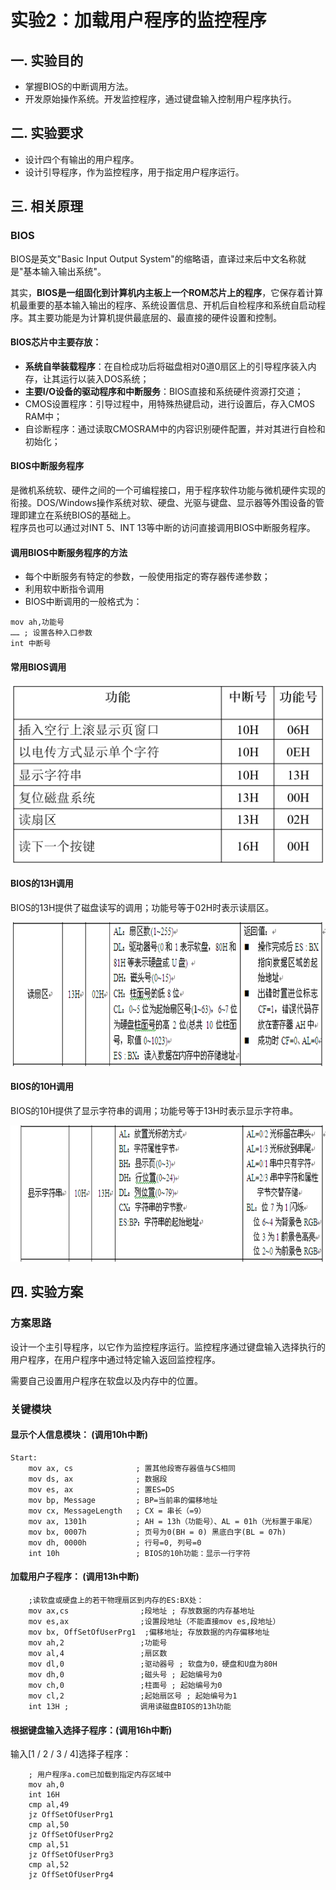 # 实验2：加载用户程序的监控程序

## 一. 实验目的
- 掌握BIOS的中断调用方法。
- 开发原始操作系统。开发监控程序，通过键盘输入控制用户程序执行。

## 二. 实验要求
- 设计四个有输出的用户程序。
- 设计引导程序，作为监控程序，用于指定用户程序运行。

## 三. 相关原理
### BIOS
BIOS是英文"Basic Input Output System"的缩略语，直译过来后中文名称就是"基本输入输出系统"。

其实，**BIOS是一组固化到计算机内主板上一个ROM芯片上的程序**，它保存着计算机最重要的基本输入输出的程序、系统设置信息、开机后自检程序和系统自启动程序。其主要功能是为计算机提供最底层的、最直接的硬件设置和控制。

#### BIOS芯片中主要存放：
- **系统自举装载程序**：在自检成功后将磁盘相对0道0扇区上的引导程序装入内存，让其运行以装入DOS系统；
- **主要I/O设备的驱动程序和中断服务**：BIOS直接和系统硬件资源打交道；
- CMOS设置程序：引导过程中，用特殊热键启动，进行设置后，存入CMOS RAM中；
- 自诊断程序：通过读取CMOSRAM中的内容识别硬件配置，并对其进行自检和初始化；

#### BIOS中断服务程序
是微机系统软、硬件之间的一个可编程接口，用于程序软件功能与微机硬件实现的衔接。DOS/Windows操作系统对软、硬盘、光驱与键盘、显示器等外围设备的管理即建立在系统BIOS的基础上。  
程序员也可以通过对INT 5、INT 13等中断的访问直接调用BIOS中断服务程序。

#### 调用BIOS中断服务程序的方法
- 每个中断服务有特定的参数，一般使用指定的寄存器传递参数；
- 利用软中断指令调用
- BIOS中断调用的一般格式为：
```x86asm
mov ah,功能号
…… ; 设置各种入口参数
int 中断号
```

#### 常用BIOS调用
<div align=center>
<img src="figure/常用BIOS调用.png"/>
</div>

#### BIOS的13H调用
BIOS的13H提供了磁盘读写的调用；功能号等于02H时表示读扇区。
<div align=center>
<img src="figure/13H02H.png"/>
</div>

#### BIOS的10H调用
BIOS的10H提供了显示字符串的调用；功能号等于13H时表示显示字符串。
<div align=center>
<img src="figure/10H13H.png"/>
</div>

## 四. 实验方案
### 方案思路
设计一个主引导程序，以它作为监控程序运行。监控程序通过键盘输入选择执行的用户程序，在用户程序中通过特定输入返回监控程序。

需要自己设置用户程序在软盘以及内存中的位置。

### 关键模块
#### 显示个人信息模块： (调用10h中断)
```x86asm
Start:
	mov	ax, cs	            ; 置其他段寄存器值与CS相同
	mov	ds, ax	            ; 数据段
	mov	es, ax		        ; 置ES=DS
	mov	bp, Message		    ; BP=当前串的偏移地址
	mov	cx, MessageLength   ; CX = 串长（=9）
	mov	ax, 1301h		    ; AH = 13h（功能号）、AL = 01h（光标置于串尾）
	mov	bx, 0007h		    ; 页号为0(BH = 0) 黑底白字(BL = 07h)
    mov dh, 0000h		    ; 行号=0, 列号=0 
	int	10h			        ; BIOS的10h功能：显示一行字符
```

#### 加载用户子程序： (调用13h中断)
```x86asm
    ;读软盘或硬盘上的若干物理扇区到内存的ES:BX处：
    mov ax,cs                ;段地址 ; 存放数据的内存基地址
    mov es,ax                ;设置段地址（不能直接mov es,段地址）
    mov bx, OffSetOfUserPrg1  ;偏移地址; 存放数据的内存偏移地址
    mov ah,2                 ;功能号
    mov al,4                 ;扇区数
    mov dl,0                 ;驱动器号 ; 软盘为0，硬盘和U盘为80H
    mov dh,0                 ;磁头号 ; 起始编号为0
    mov ch,0                 ;柱面号 ; 起始编号为0
    mov cl,2                 ;起始扇区号 ; 起始编号为1
    int 13H ;                调用读磁盘BIOS的13h功能
```
#### 根据键盘输入选择子程序：(调用16h中断)
输入[1 / 2 / 3 / 4]选择子程序： 
```x86asm
    ; 用户程序a.com已加载到指定内存区域中
	mov ah,0
	int 16H
	cmp al,49
	jz OffSetOfUserPrg1
	cmp al,50
	jz OffSetOfUserPrg2
	cmp al,51
	jz OffSetOfUserPrg3
	cmp al,52
	jz OffSetOfUserPrg4
```